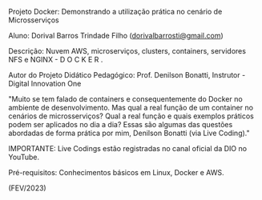 Projeto Docker: Demonstrando a utilização prática no cenário de Microsserviços

Aluno: Dorival Barros Trindade Filho (dorivalbarrosti@gmail.com)

Descrição: Nuvem AWS, microserviços, clusters, containers, servidores NFS e NGINX - D O C K E R .

Autor do Projeto Didático Pedagógico: Prof. Denilson Bonatti, Instrutor - Digital Innovation One

"Muito se tem falado de containers e consequentemente do Docker no ambiente de desenvolvimento.
Mas qual a real função de um container no cenários de microsserviços?
Qual a real função e quais exemplos práticos podem ser aplicados no dia a dia?
Essas são algumas das questões abordadas de forma prática por mim, Denilson Bonatti (via Live Coding)."

IMPORTANTE: Live Codings estão registradas no canal oficial da DIO no YouTube.

Pré-requisitos: Conhecimentos básicos em Linux, Docker e AWS.

(FEV/2023)
